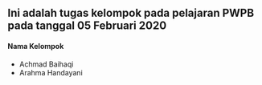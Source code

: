 ## Ini adalah tugas kelompok pada pelajaran PWPB pada tanggal 05 Februari 2020
#### Nama Kelompok
 - Achmad Baihaqi
 - Arahma Handayani
